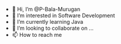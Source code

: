 - 👋 Hi, I’m @P-Bala-Murugan
- 👀 I’m interested in Software Development
- 🌱 I’m currently learning Java
- 💞️ I’m looking to collaborate on ...
- 📫 How to reach me 

<!---
P-Bala-Murugan/P-Bala-Murugan is a ✨ special ✨ repository because its `README.md` (this file) appears on your GitHub profile.
You can click the Preview link to take a look at your changes.
--->

